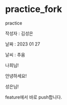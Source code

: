 # practice_fork

practice

작성자 : 김성은

날짜 : 2023 01 27

날씨 : 추움

나희님!

안녕하세요!

성은님!

feature에서 바로 push합니다.
